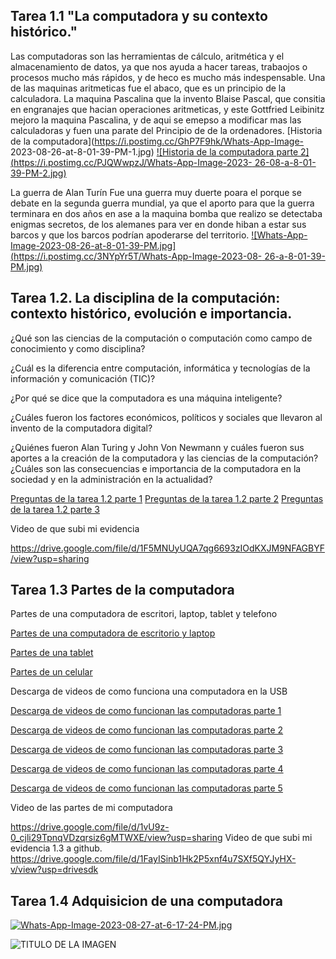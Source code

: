  

## Tarea 1.1 "La computadora y su contexto histórico."
Las computadoras son las herramientas de cálculo, aritmética y el almacenamiento de datos, ya que nos ayuda a hacer tareas,
trabaojos o procesos mucho más rápidos, y de heco es mucho más indespensable. Una de las maquinas aritmeticas fue el abaco, que
es un principio de la calculadora. La maquina Pascalina que la invento Blaise Pascal, que consitia en engranajes que hacian operaciones aritmeticas,
y este Gottfried Leibinitz mejoro la maquina Pascalina, y de aqui se emepso a modificar mas las calculadoras y fuen una parate del Principio de de la
ordenadores.
[Historia de la computadora](https://i.postimg.cc/GhP7F9hk/Whats-App-Image- 2023-08-26-at-8-01-39-PM-1.jpg)
[![Historia de la computadora parte 2](https://i.postimg.cc/PJQWwpzJ/Whats-App-Image-2023- 26-08-a-8-01-39-PM-2.jpg)](https://postimg.cc/4HnHC30R)








La guerra de Alan Turín
Fue una guerra muy duerte poara el porque se debate en la segunda guerra mundial, ya que el aporto para que la guerra terminara en dos años en ase a la maquina bomba que realizo se detectaba enigmas secretos,
de los alemanes para ver en donde hiban a estar sus barcos y que los barcos podrían apoderarse del territorio.
[![Whats-App-Image-2023-08-26-at-8-01-39-PM.jpg](https://i.postimg.cc/3NYpYr5T/Whats-App-Image-2023-08- 26-a-8-01-39-PM.jpg)](https://postimg.cc/dkND9YVH)


## Tarea 1.2. La disciplina de la computación: contexto histórico, evolución e importancia.
¿Qué son las ciencias de la computación o computación como campo de conocimiento y como disciplina?

¿Cuál es la diferencia entre computación, informática y tecnologías de la información y comunicación (TIC)?

¿Por qué se dice que la computadora es una máquina inteligente?

¿Cuáles fueron los factores económicos, políticos y sociales que llevaron al invento de la computadora digital?

¿Quiénes fueron Alan Turing y John Von Newmann y cuáles fueron sus aportes a la creación de la computadora y las ciencias de la computación?
¿Cuáles son las consecuencias e importancia de la computadora en la sociedad y en la administración en la actualidad?

[Preguntas de la tarea 1.2 parte 1](https://i.postimg.cc/wBRDTCVx/Whats-App-Image-2023-08-27-at-6-17-24-PM-8.jpg)
[Preguntas de la tarea 1.2 parte 2](https://i.postimg.cc/QxPtxHn5/Whats-App-Image-2023-08-27-at-6-17-24-PM-7.jpg) 
[Preguntas de la tarea 1.2 parte 3](https://i.postimg.cc/TYZdvBpJ/Whats-App-Image-2023-08-27-at-6-17-24-PM-6.jpg)

Video de que subi mi evidencia

https://drive.google.com/file/d/1F5MNUyUQA7qg6693zIOdKXJM9NFAGBYF/view?usp=sharing 


## Tarea 1.3 Partes de la computadora 

Partes de una computadora de escritori, laptop, tablet y telefono

[Partes de una computadora de escritorio y laptop](https://postimg.cc/2V0Ys91P)

[Partes de una tablet](https://postimg.cc/0zZzHCvQ)

[Partes de un celular](https://postimg.cc/5QM9tHJT)

 Descarga de videos de como funciona una computadora en la USB

 [Descarga de videos de como funcionan las computadoras parte 1](https://i.postimg.cc/8P3FDYwD/Descarga-de-videos-parte-1.jpg)

[Descarga de videos de como funcionan las computadoras parte 2](https://i.postimg.cc/43vn6xGN/Descarga-de-videos-parte-2.jpg)

[Descarga de videos de como funcionan las computadoras parte 3](https://i.postimg.cc/hvvjR8df/Descarga-de-videos-parte-3.jpg)

[Descarga de videos de como funcionan las computadoras parte 4](https://i.postimg.cc/zfNGGYhm/Descarga-de-videos-parte-4.jpg)

[Descarga de videos de como funcionan las computadoras parte 5](https://i.postimg.cc/MZLZjQBm/Descarga-de-videos-parte-5.jpg)

Video de las partes de mi computadora

https://drive.google.com/file/d/1vU9z-0_cjli29TpnqVDzqrsiz6gMTWXE/view?usp=sharing
Video de que subi mi evidencia 1.3 a github.
https://drive.google.com/file/d/1FayISinb1Hk2P5xnf4u7SXf5QYJyHX-v/view?usp=drivesdk 
## Tarea 1.4 Adquisicion de una computadora

[![Whats-App-Image-2023-08-27-at-6-17-24-PM.jpg](https://i.postimg.cc/2SRxKY3C/Whats-App-Image-2023-08-27-at-6-17-24-PM.jpg)](https://postimg.cc/HVz5rfQN)

<img src="AQUI PONER LA URL DE LA IMAGEN" alt="TITULO DE LA IMAGEN" width="PORCENTAJE DE ANCHO %"/>


